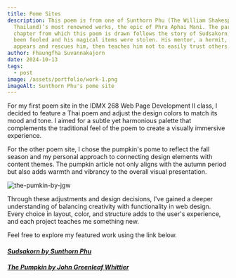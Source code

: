 ```yaml
---
title: Pome Sites
description: This poem is from one of Sunthorn Phu (The William Shakespeare of
  Thailand)’s most renowned works, the epic of Phra Aphai Mani. The particular
  chapter from which this poem is drawn follows the story of Sudsakorn, who had
  been fooled and his magical items were stolen. His mentor, a hermit, magically
  appears and rescues him, then teaches him not to easily trust others.
author: Fhaungfha Suvannakajorn
date: 2024-10-13
tags:
  - post
image: /assets/portfolio/work-1.png
imageAlt: Sunthorn Phu's pome site
---
```

For my first poem site in the IDMX 268 Web Page Development II class, I decided to feature a Thai poem and adjust the design colors to match its mood and tone. I aimed for a subtle yet harmonious palette that complements the traditional feel of the poem to create a visually immersive experience.

For the other poem site, I chose the pumpkin's pome to reflect the fall season and my personal approach to connecting design elements with content themes. The pumpkin article not only aligns with the autumn period but also adds warmth and vibrancy to the overall visual presentation.

![the-pumkin-by-jgw](/assets/portfolio/work-1-2.jpg)

Through these adjustments and design decisions, I've gained a deeper understanding of balancing creativity with functionality in web design. Every choice in layout, color, and structure adds to the user's experience, and each project teaches me something new.

Feel free to explore my featured work using the link below.

#### *[Sudsakorn by Sunthorn Phu](https://sunthornphu-poem.netlify.app/)*

#### *[The Pumpkin by John Greenleaf Whittier ](https://the-pumkin-by-jgw.netlify.app/)*